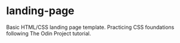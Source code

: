 # landing-page
Basic HTML/CSS landing page template.
Practicing CSS foundations following The Odin Project tutorial.
